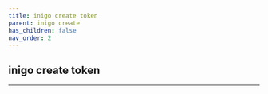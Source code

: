 ```yaml
---
title: inigo create token
parent: inigo create
has_children: false
nav_order: 2
---
```


## inigo create token
---


